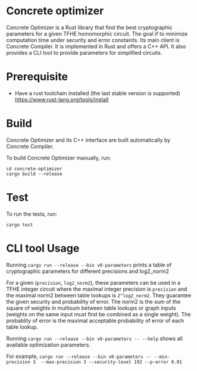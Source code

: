 # Concrete optimizer

Concrete Optimizer is a Rust library that find the best cryptographic parameters for a given TFHE homomorphic circuit.
The goal if to minimize computation time under security and error constaints.
Its main client is Concrete Compiler.
It is implemented in Rust and offers a C++ API.
It also provides a CLI tool to provide parameters for simplified circuits.

# Prerequisite

- Have a rust toolchain installed (the last stable version is supported) https://www.rust-lang.org/tools/install

# Build

Concrete Optimizer and its C++ interface are built automatically by Concrete Compiler.

To build Concrete Optimizer manually, run:
```
cd concrete-optimizer
cargo build --release
```

# Test

To run the tests, run:
```
cargo test
```

# CLI tool Usage

Running `cargo run --release --bin v0-parameters` prints a table of cryptographic parameters for different precisions and log2_norm2

For a given (`precision`, `log2_norm2`), these parameters can be used in a TFHE integer circuit where the maximal integer precision is `precision` and the maximal norm2 between table lookups is `2^log2_norm2`.
They guarantee the given security and probability of error.
The norm2 is the sum of the square of weights in multisum between table lookups or graph inputs (weights on the same input must first be combined as a single weight).
The probablity of error is the maximal acceptable probability of error of each table lookup.

Running `cargo run --release --bin v0-parameters -- --help` shows all available optimization parameters.

For example, `cargo run --release --bin v0-parameters -- --min-precision 3  --max-precision 3 --security-level 192 --p-error 0.01`
